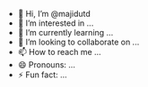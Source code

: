 - 👋 Hi, I’m @majidutd
- 👀 I’m interested in ...
- 🌱 I’m currently learning ...
- 💞️ I’m looking to collaborate on ...
- 📫 How to reach me ...
- 😄 Pronouns: ...
- ⚡ Fun fact: ...

<!---
majidutd/majidutd is a ✨ special ✨ repository because its `README.md` (this file) appears on your GitHub profile.
You can click the Preview link to take a look at your changes.
--->
